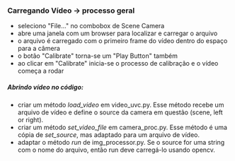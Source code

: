### Carregando Vídeo -> processo geral

* seleciono "File..." no combobox de Scene Camera
* abre uma janela com um browser para localizar e carregar o arquivo
* o arquivo é carregado com o primeiro frame do vídeo dentro do espaço para a câmera
* o botão "Calibrate" torna-se um "Play Button" também
* ao clicar em "Calibrate" inicia-se o processo de calibração e o vídeo começa a rodar



##### Abrindo vídeo no código:

* criar um método *load_video* em video_uvc.py. Esse método recebe um arquivo de vídeo e define o source da camera em questão (scene, left or right).
* criar um método *set_video_file* em camera_proc.py. Esse método é uma cópia de *set_source*, mas adaptado para um arquivo de vídeo.
* adaptar o método *run* de img_processor.py. Se o source for uma string com o nome do arquivo, então run deve carregá-lo usando opencv. 